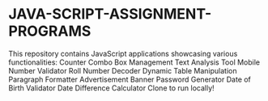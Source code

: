 # JAVA-SCRIPT-ASSIGNMENT-PROGRAMS
This repository contains JavaScript applications showcasing various functionalities:  Counter Combo Box Management Text Analysis Tool Mobile Number Validator Roll Number Decoder Dynamic Table Manipulation Paragraph Formatter Advertisement Banner Password Generator Date of Birth Validator Date Difference Calculator Clone to run locally!
